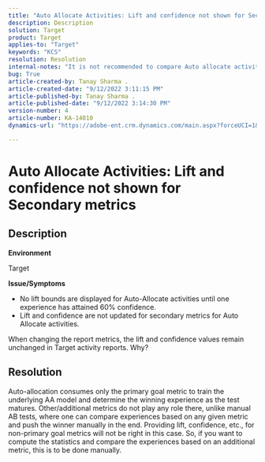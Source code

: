 ```yaml
---
title: "Auto Allocate Activities: Lift and confidence not shown for Secondary metrics"
description: Description
solution: Target
product: Target
applies-to: "Target"
keywords: "KCS"
resolution: Resolution
internal-notes: "It is not recommended to compare Auto allocate activity report from Target classic because the Target classic UI does not support auto allocate reporting."
bug: True
article-created-by: Tanay Sharma .
article-created-date: "9/12/2022 3:11:15 PM"
article-published-by: Tanay Sharma .
article-published-date: "9/12/2022 3:14:30 PM"
version-number: 4
article-number: KA-14010
dynamics-url: "https://adobe-ent.crm.dynamics.com/main.aspx?forceUCI=1&pagetype=entityrecord&etn=knowledgearticle&id=09ca1c1f-ad32-ed11-9db1-002248086735"

---
```

# Auto Allocate Activities: Lift and confidence not shown for Secondary metrics

## Description


<b>Environment</b>

Target



<b>Issue/Symptoms</b>

- No lift bounds are displayed for Auto-Allocate activities until one experience has attained 60% confidence.
- Lift and confidence are not updated for secondary metrics for Auto Allocate activities.


When changing the report metrics, the lift and confidence values remain unchanged in Target activity reports. Why?


## Resolution




Auto-allocation consumes only the primary goal metric to train the underlying AA model and determine the winning experience as the test matures. Other/additional metrics do not play any role there, unlike manual AB tests, where one can compare experiences based on any given metric and push the winner manually in the end. Providing lift, confidence, etc., for non-primary goal metrics will not be right in this case. So, if you want to compute the statistics and compare the experiences based on an additional metric, this is to be done manually.
